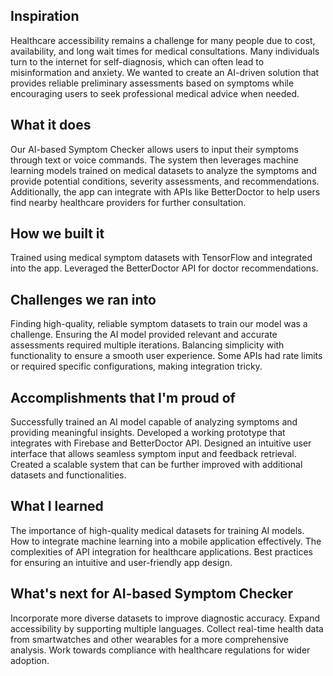 ## Inspiration

Healthcare accessibility remains a challenge for many people due to cost, availability, and long wait times for medical consultations. Many individuals turn to the internet for self-diagnosis, which can often lead to misinformation and anxiety. We wanted to create an AI-driven solution that provides reliable preliminary assessments based on symptoms while encouraging users to seek professional medical advice when needed.

## What it does

Our AI-based Symptom Checker allows users to input their symptoms through text or voice commands. The system then leverages machine learning models trained on medical datasets to analyze the symptoms and provide potential conditions, severity assessments, and recommendations. Additionally, the app can integrate with APIs like BetterDoctor to help users find nearby healthcare providers for further consultation.

## How we built it

Trained using medical symptom datasets with TensorFlow and integrated into the app.
Leveraged the BetterDoctor API for doctor recommendations.

## Challenges we ran into

Finding high-quality, reliable symptom datasets to train our model was a challenge.
Ensuring the AI model provided relevant and accurate assessments required multiple iterations.
Balancing simplicity with functionality to ensure a smooth user experience.
Some APIs had rate limits or required specific configurations, making integration tricky.

## Accomplishments that I'm proud of

Successfully trained an AI model capable of analyzing symptoms and providing meaningful insights.
Developed a working prototype that integrates with Firebase and BetterDoctor API.
Designed an intuitive user interface that allows seamless symptom input and feedback retrieval.
Created a scalable system that can be further improved with additional datasets and functionalities.

## What I learned

The importance of high-quality medical datasets for training AI models.
How to integrate machine learning into a mobile application effectively.
The complexities of API integration for healthcare applications.
Best practices for ensuring an intuitive and user-friendly app design.

## What's next for AI-based Symptom Checker
Incorporate more diverse datasets to improve diagnostic accuracy.
Expand accessibility by supporting multiple languages.
Collect real-time health data from smartwatches and other wearables for a more comprehensive analysis.
Work towards compliance with healthcare regulations for wider adoption.


